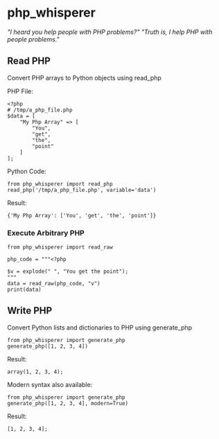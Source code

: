 # php_whisperer
*"I heard you help people with PHP problems?" "Truth is, I help PHP with people problems."*

## Read PHP
Convert PHP arrays to Python objects using read_php

PHP File:
```
<?php
# /tmp/a_php_file.php
$data = [
    "My Php Array" => [
        "You",
        "get",
        "the",
        "point"
    ]
];
```
Python Code:
```
from php_whisperer import read_php
read_php('/tmp/a_php_file.php', variable='data')
```
Result:
```
{'My Php Array': ['You', 'get', 'the', 'point']}
```
### Execute Arbitrary PHP
```
from php_whisperer import read_raw

php_code = """<?php

$v = explode(" ", "You get the point");
"""
data = read_raw(php_code, "v")
print(data)
```
## Write PHP
Convert Python lists and dictionaries to PHP using generate_php

```
from php_whisperer import generate_php
generate_php([1, 2, 3, 4])
```
Result:
```
array(1, 2, 3, 4);
```
Modern syntax also available:
```
from php_whisperer import generate_php
generate_php([1, 2, 3, 4], modern=True)
```
Result:
```
[1, 2, 3, 4];
```
